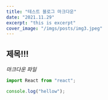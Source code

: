 ```yaml
---
title: "테스트 블로그 마크다운"
date: "2021.11.29"
excerpt: "this is excerpt"
cover_image: "/imgs/posts/img3.jpeg"
---
```


## 제목!!!

_마크다운 파일_

```js
import React from "react";

console.log("hellow");
```
